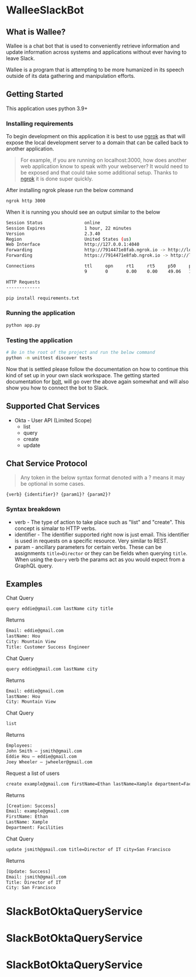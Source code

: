 # WalleeSlackBot

## What is Wallee?
Wallee is a chat bot that is used to conveniently retrieve information and update
information across systems and applications without ever having to leave
Slack.

Wallee is a program that is attempting to be more humanized in its speech outside
of its data gathering and manipulation efforts.

## Getting Started
This application uses python 3.9+

### Installing requirements
To begin development on this application it is best to use [ngrok](https://ngrok.com/) as that will expose the local development server to a domain that can be called back to another application.

>For example, if you are running on localhost:3000, how does another web application know to speak with your webserver?  It would need to be exposed and that could take some additional setup.  Thanks to [ngrok](https://ngrok.com/) it is done super quickly.

After installing ngrok please run the below command
```bash
ngrok http 3000
```

When it is running you should see an output similar to the below
```bash
Session Status                online
Session Expires               1 hour, 22 minutes
Version                       2.3.40
Region                        United States (us)
Web Interface                 http://127.0.0.1:4040
Forwarding                    http://7914471e8fab.ngrok.io -> http://localhost:3000
Forwarding                    https://7914471e8fab.ngrok.io -> http://localhost:3000

Connections                   ttl     opn     rt1     rt5     p50     p90     
                              9       0       0.00    0.00    49.06   111.09  

HTTP Requests
-------------
```

```bash
pip install requirements.txt
```

### Running the application
```bash
python app.py
```

### Testing the application
```bash
# Be in the root of the project and run the below command
python -m unittest discover tests
```

Now that is settled please follow the documentation on how to continue this kind of set up in your own slack workspace.  The getting started documentation for [bolt](https://slack.dev/bolt-python/tutorial/getting-started), will go over the above again somewhat and will also show you how to connect the bot to Slack.

## Supported Chat Services
- Okta - User API (Limited Scope)
  - list
  - query
  - create
  - update

## Chat Service Protocol
> Any token in the below syntax format denoted with a ? means it may be optional in some cases.

    {verb} {identifier}? {param1}? {param2}?

### Syntax breakdown
* verb - The type of action to take place such as "list" and "create".  This concept is simalar to HTTP verbs.  
* identifier - The identifier supported right now is just email.  This identifier is used in requests on a specific resource. Very similar to REST.
* param - ancillary parameters for certain verbs.  These can be assignments `title=Director` or they can be fields when querying `title`.  When using the `Query` verb the params act as you would expect from a GraphQL query.

## Examples

Chat Query
```bash
query eddie@gmail.com lastName city title
```
Returns
```bash
Email: eddie@gmail.com
lastName: Hou
City: Mountain View
Title: Customer Success Engineer
```

Chat Query
```bash
query eddie@gmail.com lastName city
```
Returns
```bash
Email: eddie@gmail.com
lastName: Hou
City: Mountain View
```

Chat Query
```bash
list
```
Returns
```bash
Employees:
John Smith – jsmith@gmail.com
Eddie Hou – eddie@gmail.com
Joey Wheeler – jwheeler@gmail.com
```

Request a list of users
```bash
create example@gmail.com firstName=Ethan lastName=Xample department=Facilities
```
Returns
```bash
[Creation: Success]
Email: example@gmail.com
FirstName: Ethan
LastName: Xample
Department: Facilities
```

Chat Query
```bash
update jsmith@gmail.com title=Director of IT city=San Francisco
```
Returns
```bash
[Update: Success]
Email: jsmith@gmail.com
Title: Director of IT
City: San Francisco
```
# SlackBotOktaQueryService
# SlackBotOktaQueryService
# SlackBotOktaQueryService
